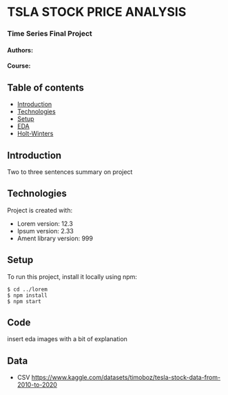 # TSLA STOCK PRICE ANALYSIS 
### Time Series Final Project 
#### Authors: 
#### Course: 

## Table of contents
* [Introduction](#introduction)
* [Technologies](#technologies)
* [Setup](#setup)
* [EDA](#eda)
* [Holt-Winters](#holt-winters)

## Introduction
Two to three sentences summary on project 
	
## Technologies
Project is created with:
* Lorem version: 12.3
* Ipsum version: 2.33
* Ament library version: 999
	
## Setup
To run this project, install it locally using npm:

```
$ cd ../lorem
$ npm install
$ npm start
```
## Code
insert eda images with a bit of explanation

## Data
- CSV 
https://www.kaggle.com/datasets/timoboz/tesla-stock-data-from-2010-to-2020

